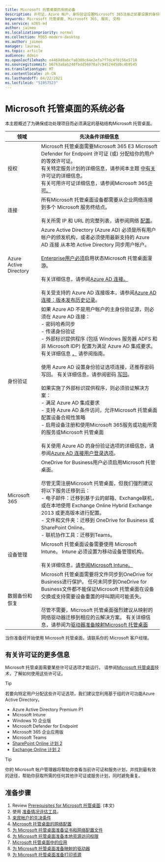 ```yaml
---
title: Microsoft 托管桌面的系统必备
description: 许可证、Azure 帐户、身份验证设置Microsoft 365注册之前要设置的身份验证Microsoft 托管桌面
keywords: Microsoft 托管桌面, Microsoft 365, 服务, 文档
ms.service: m365-md
author: jaimeo
ms.localizationpriority: normal
ms.collection: M365-modern-desktop
ms.author: jaimeo
manager: laurawi
ms.topic: article
audience: Admin
ms.openlocfilehash: e4469d8abcfa8308c64e2efa7f7dc4f0156e5718
ms.sourcegitcommit: b6763a8ab240fbdd56078a7c9452445d0c4b9545
ms.translationtype: MT
ms.contentlocale: zh-CN
ms.lasthandoff: 04/22/2021
ms.locfileid: "51957523"
---
```

# <a name="prerequisites-for-microsoft-managed-desktop"></a>Microsoft 托管桌面的系统必备

<!--This topic is the target for a "Learn more" link in the Admin Portal (aka.ms/prereq-azure); do not delete.-->
<!--from Prerequisites -->

本主题概述了为确保成功处理项目而必须满足的基础结构Microsoft 托管桌面。 


领域 | 先决条件详细信息
--- | ---
授权 |Microsoft 托管桌面需要Microsoft 365 E3 Microsoft Defender for Endpoint 许可证 (或) 分配给你的用户的等效许可证。<br>有关特定服务计划的详细信息，请参阅本主题 [中有关](#more-about-licenses) 许可证的详细信息。<br>有关可用许可证详细信息，请参阅Microsoft 365[许可。](https://www.microsoft.com/microsoft-365/compare-microsoft-365-enterprise-plans)
连接 |  所有Microsoft 托管桌面设备都需要从企业网络连接到多个 Microsoft 服务终结点。<br><br>有关所需 IP 和 URL 的完整列表，请参阅网络 [配置](../get-ready/network.md)。 
Azure Active Directory |    Azure Active Directory (Azure AD) 必须是所有用户帐户的颁发机构，或者必须使用最新支持的 Azure AD 连接 从本地 Active Directory 同步用户帐户。<br><br>[Enterprise用户必须](/azure/active-directory/devices/enterprise-state-roaming-overview)启用状态Microsoft 托管桌面漫游。<br><br>有关详细信息，请参阅[Azure AD 连接。](/azure/active-directory/hybrid/whatis-azure-ad-connect)<br><br>有关受支持的 Azure AD 连接版本，请参阅[Azure AD 连接：版本发布历史记录](/azure/active-directory/hybrid/reference-connect-version-history)。
身份验证 |    如果 Azure AD 不是用户帐户的主身份验证源，则必须在 Azure AD 连接：<br>- 密码哈希同步<br>- 传递身份验证<br>- 外部标识提供程序 (包括 Windows 服务器 ADFS 和非 Microsoft IDP) 配置为满足 Azure AD 集成要求。 有关详细信息 [，](https://www.microsoft.com/download/details.aspx?id=56843) 请参阅指南。 <br><br>使用 Azure AD 设置身份验证选项连接，还推荐密码写回。 有关详细信息，请参阅密码 [写回](/azure/active-directory/authentication/howto-sspr-writeback)。 <br><br>如果实施了外部标识提供程序，则必须验证解决方案：<br>- 满足 Azure AD 集成要求<br>- 支持 Azure AD 条件访问，允许Microsoft 托管桌面配置设备合规性策略<br>- 启用设备注册和使用Microsoft 365服务或功能所需的服务或Microsoft 托管桌面 <br><br>有关使用 Azure AD 的身份验证选项的详细信息，请参阅[Azure AD 连接用户登录选项](/azure/active-directory/connect/active-directory-aadconnect-user-signin)。
Microsoft 365 | OneDrive for Business用户必须启用Microsoft 托管桌面。<br><br>尽管无需注册Microsoft 托管桌面，但我们强烈建议将以下服务迁移到云：<br>- 电子邮件：迁移到基于云的邮箱、Exchange联机，或在本地使用 Exchange Online Hybrid Exchange 2013 或更高版本进行配置。<br>- 文件和文件夹：迁移到 OneDrive for Business 或 SharePoint Online。<br>- 联机协作工具：迁移到Teams。
设备管理 | Microsoft 托管桌面设备需要使用 Microsoft Intune。 Intune 必须设置为移动设备管理机构。<br><br>有关详细信息，[请参阅Microsoft Intune。](https://www.microsoft.com/cloud-platform/microsoft-intune) 
数据备份和恢复 |  Microsoft 托管桌面需要将文件同步到OneDrive for Business进行保护。 任何未同步到OneDrive for Business文件都不能保证Microsoft 托管桌面在设备交换或支持需要设备重置的呼叫期间可能丢失。<br><br>尽管不需要，Microsoft 托管桌面强烈建议从映射的网络驱动器迁移到相应的云解决方案。 有关详细信息，请参阅为[驱动器准备映射Microsoft 托管桌面](mapped-drives.md)

当你准备好开始使用 Microsoft 托管桌面，请联系你的 Microsoft 客户经理。 

## <a name="more-about-licenses"></a>有关许可证的更多信息

Microsoft 托管桌面需要某些许可证选项才能运行。 请参阅[Microsoft 托管桌面](../intro/technologies.md)技术，了解如何使用这些许可证。

> [!TIP]
> 若要向特定用户分配这些许可证选项，我们建议您利用基于组的许可功能Azure Active Directory。 [](/azure/active-directory/fundamentals/active-directory-licensing-whatis-azure-portal)

- Azure Active Directory Premium P1
- Microsoft Intune 
- Windows 10 企业版  
- Microsoft Defender for Endpoint
- Microsoft 365 企业应用版
- Microsoft Teams
- [SharePoint Online 计划 2](https://www.microsoft.com/microsoft-365/sharepoint/compare-sharepoint-plans)
- [Exchange Online 计划 2](https://www.microsoft.com/microsoft-365/exchange/compare-microsoft-exchange-online-plans) 


> [!TIP]
> 你的 Microsoft 帐户管理器将帮助你查看当前许可证和服务计划，并找到最有效的途径，帮助你获取所需的任何其他许可证或服务计划，同时避免重复。

## <a name="steps-to-get-ready"></a>准备步骤

1. Review [Prerequisites for Microsoft 托管桌面](prerequisites.md).  (本文) 
2. 使用 [准备情况评估工具](readiness-assessment-tool.md)。
3. [来宾帐户的先决条件](guest-accounts.md)
4. [Microsoft 托管桌面的网络配置](network.md)
5. [为 Microsoft 托管桌面准备证书和网络配置文件](certs-wifi-lan.md)
6. [为 Microsoft 托管桌面准备本地资源访问权限](authentication.md)
7. [Microsoft 托管桌面中的应用](apps.md)
8. [为 Microsoft 托管桌面准备映射的驱动器](mapped-drives.md)
9. [为 Microsoft 托管桌面准备打印资源](printing.md)
